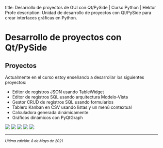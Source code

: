 title: Desarrollo de proyectos de GUI con Qt/PySide | Curso Python | Hektor Profe
description: Unidad de desarrollo de proyectos con Qt/PySide para crear interfaces gráficas en Python.

# Desarrollo de proyectos con Qt/PySide

## Proyectos

Actualmente en el curso estoy enseñando a desarrollar los siguientes proyectos:

* Editor de registros JSON usando TableWidget
* Editor de registros SQL usando arquitectura Modelo-Vista
* Gestor CRUD de registros SQL usando formularios
* Tablero Kanban en CSV usando listas y un menú contextual
* Calculadora generada dinámicamente
* Gráficos dinámicos con PyQtGraph

<img src="{{cdn}}/pyside/proyectos/02.png" />

<img src="{{cdn}}/pyside/proyectos/03.png" />

<img src="{{cdn}}/pyside/proyectos/04.gif" />

<img src="{{cdn}}/pyside/proyectos/05.png" />

<img src="{{cdn}}/pyside/proyectos/06.png" />

___
<small class="edited"><i>Última edición: 8 de Mayo de 2021</i></small>